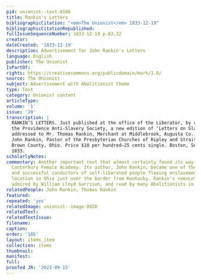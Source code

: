 ```yaml
---
pid: unionist--text-0186
title: Rankin's Letters
bibliographicCitation: "<em>The Unionist</em> 1833-12-19"
bibliographicCitationRepublished: 
fullIssueSequenceNumber: 1833-12-19 p.03.32
creator: 
dateCreated: '1833-12-19'
description: Advertisement for John Rankin's Letters
language: English
publisher: The Unionist
IsPartOf: 
rights: https://creativecommons.org/publicdomain/mark/1.0/
source: The Unionist
subject: Advertisement with Abolitionist theme
type: Text
category: Unionist content
articleType: 
volume: '1'
issue: '20'
transcription: |
  RANKIN’S LETTERS. Just published at the office of the Liberator, by request of
  the Providence Anti-Slavery Society, a new edition of ‘Letters on Slavery,
  addressed to Mr. Thomas Rankin, Merchant at Middlebrook, Augusta Co., Va.'—By
  John Rankin, Pastor of the Presbyterian Churches of Ripley and Strait Creek,
  Brown County, Ohio. Price $18 per hundred—25 cents single. Boston, Sept. 7,
  1833.
scholarlyNotes: 
commentary: Another important text that almost certainly found its way inside the
  Canterbury Female Academy. Its author, John Rankin, became one of the most fearless
  and successful conductors of self-liberated people fleeing enslavement, due to his
  location in Ohio just over the border from Kentucky. Rankin's <em>Letters</em> were
  admired by William Lloyd Garrison, and read by many Abolitionists in the 1830s.
relatedPeople: John Rankin; Thomas Rankin
featured: 
repeated: 'yes'
relatedImage: unionist--image-0028
relatedText: 
relatedTextIssue: 
filename: 
caption: 
order: '185'
layout: items_item
collection: items
thumbnail: 
manifest: 
full: 
proofed JR: '2023-09-15'
---
```

